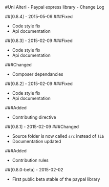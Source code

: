 #Uni Alteri - Paypal express library - Change Log

##[0.8.4] - 2015-05-06
###Fixed
- Code style fix
- Api documentation

##[0.8.3] - 2015-02-09
###Fixed
- Code style fix
- Api documentation

###Changed
- Composer dependancies

##[0.8.2] - 2015-02-09
###Fixed
- Code style fix
- Api documentation

###Added
- Contributing directive 

##[0.8.1] - 2015-02-09
###Changed
- Source folder is now called `src` instead of `lib`
- Documentation updated

###Added
- Contribution rules

##[0.8.0-beta] - 2015-02-02
- First public beta stable of the paypal library
